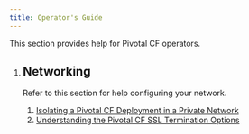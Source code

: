 ```yaml
---
title: Operator's Guide
---
```


This section provides help for Pivotal CF operators.

<ol class="class-list">
	<li>
	      <h2>Networking</h2>
	      <span></span>
	    <p class="description">
	      Refer to this section for help configuring your network.
	    </p>
		<ol class="lesson-list">
	     <li>
	        <a href="private_networks.html">
	        Isolating a Pivotal CF Deployment in a Private Network
	        </a>
	     </li>
		<li>
	        <a href="ssl-term.html">
	        Understanding the Pivotal CF SSL Termination Options
	        </a>
	     </li>
	  </ol>
	  </li>
</ol>